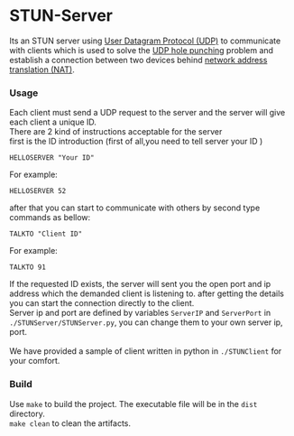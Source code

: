 # STUN-Server
Its an STUN server using [User Datagram Protocol (UDP)](https://en.wikipedia.org/wiki/User_Datagram_Protocol) to communicate with clients which is used to solve the [UDP hole punching](https://en.wikipedia.org/wiki/UDP_hole_punching) problem and establish a connection between two devices behind [network address translation (NAT)](https://en.wikipedia.org/wiki/Network_address_translation).<br/>

### Usage
Each client must send a UDP request to the server and the server will give each client a unique ID.<br/>
There are 2 kind of instructions acceptable for the server <br/>
first is the ID introduction  (first of all,you need to tell server your ID )
```
HELLOSERVER "Your ID"
```
For example:
```
HELLOSERVER 52
```
after that you can start to communicate with others by second type commands as bellow:<br/>
```
TALKTO "Client ID"
```
For example:
```
TALKTO 91
```
If the requested ID exists, the server will sent you the open port and ip address which the demanded client is listening to. after getting the details you can start the connection  directly to the client.<br/>
Server ip and port are defined by variables `ServerIP` and `ServerPort` in `./STUNServer/STUNServer.py`, you can change them to your own server ip, port.<br/>
<br/>
We have provided a sample of client written in python in `./STUNClient` for your comfort.

### Build
Use `make` to build the project. The executable file will be in the `dist` directory. <br/>
`make clean` to clean the artifacts. <br/>
